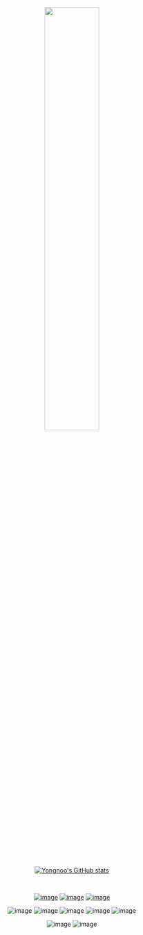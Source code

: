 
<div align = "center"><img src="https://media.giphy.com/media/u3fEnaMRVNXZj8vRPG/giphy.gif"  width="50%"/> </div>

<br>
<div align = "center">

[![Yongnoo's GitHub stats](https://github-readme-stats.vercel.app/api?username=yongnoo&show_icons=true&theme=nord)](https://github.com/anuraghazra/github-readme-stats)

<br>

[![image](https://img.shields.io/badge/Instagram-E4405F?style=for-the-badge&logo=instagram&logoColor=white)](https://instagram.com/syj1110)
[![image](https://img.shields.io/badge/Gmail-D14836?style=for-the-badge&logo=gmail&logoColor=white)](seoyj1110@gmail.com)
[![image](https://img.shields.io/badge/Notion-000000?style=for-the-badge&logo=notion&logoColor=white)](https://www.notion.so/yongnoo/Yongnoo-888e1b840fd64325be3251106e444217)

![image](https://img.shields.io/badge/Python-FFD43B?style=for-the-badge&logo=python&logoColor=blue)
![image](https://img.shields.io/badge/HTML5-E34F26?style=for-the-badge&logo=html5&logoColor=white)
![image](https://img.shields.io/badge/CSS3-1572B6?style=for-the-badge&logo=css3&logoColor=white)
![image](https://img.shields.io/badge/MariaDB-003545?style=for-the-badge&logo=mariadb&logoColor=white)
![image](https://img.shields.io/badge/Django-092E20?style=for-the-badge&logo=django&logoColor=green)



![image](https://img.shields.io/badge/apple%20silicon-333333?style=for-the-badge&logo=apple&logoColor=white)
![image](https://img.shields.io/badge/lenovo%20laptop-E2231A?style=for-the-badge&logo=lenovo&logoColor=white)



</div>


